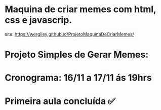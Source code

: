 # Maquina de criar memes com html, css e javascrip.
site: https://wergiley.github.io/ProjetoMaquinaDeCriarMemes/

# Projeto Simples de Gerar Memes: 
# Cronograma: 16/11 a 17/11 ás 19hrs
# Primeira aula concluída ✅
